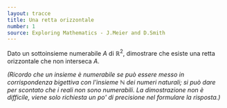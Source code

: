 ```yaml
---
layout: tracce
title: Una retta orizzontale
number: 1
source: Exploring Mathematics - J.Meier and D.Smith
---
```


Dato un sottoinsieme numerabile $A$ di $\mathbb{R}^2$, dimostrare che esiste una retta orizzontale
che non interseca $A$.

*(Ricordo che un insieme è numerabile se può essere messo in corrispondenza bigettiva con l'insieme*
*$\mathbb{N}$ dei numeri naturali; si può dare per scontato che i reali non sono*
*numerabili. La dimostrazione non è difficile, viene solo richiesta un po' di precisione nel*
*formulare la risposta.)*
